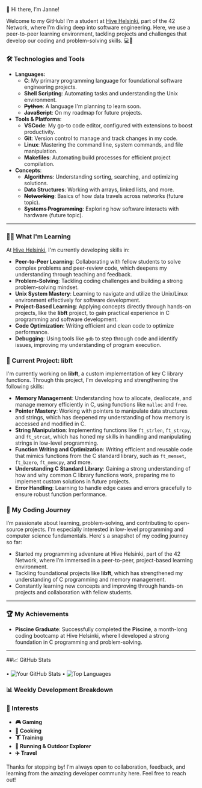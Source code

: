 👋 Hi there, I’m Janne!

Welcome to my GitHub! I’m a student at [Hive Helsinki](https://www.hive.fi/en/), part of the 42 Network, where I’m diving deep into software engineering. Here, we use a peer-to-peer learning environment, tackling projects and challenges that develop our coding and problem-solving skills. 💻🚀

### 🛠️ Technologies and Tools
- **Languages:** 
  - **C**: My primary programming language for foundational software engineering projects.
  - **Shell Scripting**: Automating tasks and understanding the Unix environment.
  - ~~**Python**~~: A language I'm planning to learn soon.
  - ~~**JavaScript**~~: On my roadmap for future projects.
- **Tools & Platforms**:
  - **VSCode**: My go-to code editor, configured with extensions to boost productivity.
  - **Git**: Version control to manage and track changes in my code.
  - **Linux**: Mastering the command line, system commands, and file manipulation.
  - **Makefiles**: Automating build processes for efficient project compilation.
- **Concepts**:
  - **Algorithms**: Understanding sorting, searching, and optimizing solutions.
  - **Data Structures**: Working with arrays, linked lists, and more.
  - ~~**Networking**~~: Basics of how data travels across networks (future topic).
  - ~~**Systems Programming**~~: Exploring how software interacts with hardware (future topic).

---

### 🧑‍🎓 What I'm Learning
At [Hive Helsinki](https://www.hive.fi/en/), I'm currently developing skills in:

- **Peer-to-Peer Learning**: Collaborating with fellow students to solve complex problems and peer-review code, which deepens my understanding through teaching and feedback.
- **Problem-Solving**: Tackling coding challenges and building a strong problem-solving mindset.
- **Unix System Mastery**: Learning to navigate and utilize the Unix/Linux environment effectively for software development.
- **Project-Based Learning**: Applying concepts directly through hands-on projects, like the **libft** project, to gain practical experience in C programming and software development.
- **Code Optimization**: Writing efficient and clean code to optimize performance.
- **Debugging**: Using tools like `gdb` to step through code and identify issues, improving my understanding of program execution.

### 🔭 Current Project: **libft**

I'm currently working on **libft**, a custom implementation of key C library functions. Through this project, I'm developing and strengthening the following skills:

- **Memory Management**: Understanding how to allocate, deallocate, and manage memory efficiently in C, using functions like `malloc` and `free`.
- **Pointer Mastery**: Working with pointers to manipulate data structures and strings, which has deepened my understanding of how memory is accessed and modified in C.
- **String Manipulation**: Implementing functions like `ft_strlen`, `ft_strcpy`, and `ft_strcat`, which has honed my skills in handling and manipulating strings in low-level programming.
- **Function Writing and Optimization**: Writing efficient and reusable code that mimics functions from the C standard library, such as `ft_memset`, `ft_bzero`, `ft_memcpy`, and more.
- **Understanding C Standard Library**: Gaining a strong understanding of how and why common C library functions work, preparing me to implement custom solutions in future projects.
- **Error Handling**: Learning to handle edge cases and errors gracefully to ensure robust function performance.

### 🌱 My Coding Journey
I’m passionate about learning, problem-solving, and contributing to open-source projects. I'm especially interested in low-level programming and computer science fundamentals. Here's a snapshot of my coding journey so far:
- Started my programming adventure at Hive Helsinki, part of the 42 Network, where I’m immersed in a peer-to-peer, project-based learning environment.
- Tackling foundational projects like **libft**, which has strengthened my understanding of C programming and memory management.
- Constantly learning new concepts and improving through hands-on projects and collaboration with fellow students.

---

### 🏆 My Achievements
- **Piscine Graduate**: Successfully completed the **Piscine**, a month-long coding bootcamp at Hive Helsinki, where I developed a strong foundation in C programming and problem-solving.

---
##📈 GitHub Stats
	
 • ![Your GitHub Stats](https://github-readme-stats.vercel.app/api?username=yourusername&show_icons=true&theme=radical)
 • ![Top Languages](https://github-readme-stats.vercel.app/api/top-langs/?username=yourusername&layout=compact&theme=radical)
 

### 📊 Weekly Development Breakdown

### 👀 Interests

- **🎮 Gaming**
- **🍕 Cooking**
- **🏋️ Training**
- **🏃 Running & Outdoor Explorer**
- **✈️ Travel**

Thanks for stopping by! I’m always open to collaboration, feedback, and learning from the amazing developer community here. Feel free to reach out!
